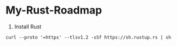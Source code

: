# My-Rust-Roadmap

1. Install Rust 
```
curl --proto '=https' --tlsv1.2 -sSf https://sh.rustup.rs | sh
```
